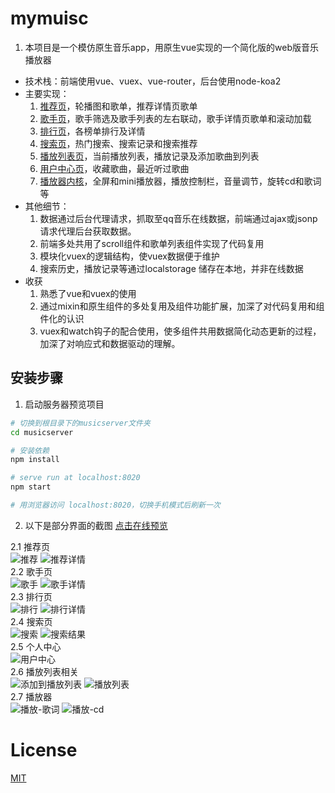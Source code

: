 # mymuisc

1. 本项目是一个模仿原生音乐app，用原生vue实现的一个简化版的web版音乐播放器
* 技术栈：前端使用vue、vuex、vue-router，后台使用node-koa2
* 主要实现：   
  1. [推荐页](#recommend)，轮播图和歌单，推荐详情页歌单
  2. [歌手页](#singer)，歌手筛选及歌手列表的左右联动，歌手详情页歌单和滚动加载
  3. [排行页](#rank)，各榜单排行及详情
  4. [搜索页](#search)，热门搜索、搜索记录和搜索推荐
  5. [播放列表页](#playlist)，当前播放列表，播放记录及添加歌曲到列表
  6. [用户中心页](#user)，收藏歌曲，最近听过歌曲
  7. [播放器内核](#play)，全屏和mini播放器，播放控制栏，音量调节，旋转cd和歌词等
* 其他细节：  
  1. 数据通过后台代理请求，抓取至qq音乐在线数据，前端通过ajax或jsonp请求代理后台获取数据。
  2. 前端多处共用了scroll组件和歌单列表组件实现了代码复用
  3. 模块化vuex的逻辑结构，使vuex数据便于维护 
  4. 搜索历史，播放记录等通过localstorage 储存在本地，并非在线数据
* 收获 
  1. 熟悉了vue和vuex的使用
  2. 通过mixin和原生组件的多处复用及组件功能扩展，加深了对代码复用和组件化的认识
  3. vuex和watch钩子的配合使用，使多组件共用数据简化动态更新的过程，加深了对响应式和数据驱动的理解。

## 安装步骤

1. 启动服务器预览项目
``` bash
# 切换到根目录下的musicserver文件夹
cd musicserver

# 安装依赖
npm install

# serve run at localhost:8020
npm start

# 用浏览器访问 localhost:8020，切换手机模式后刷新一次
```
2. 以下是部分界面的截图
[点击在线预览](http://music.60late.com)

2.1 <span id='recommend'>推荐页</span>  
![推荐](https://i.loli.net/2018/10/18/5bc8536545cb0.png)
![推荐详情](https://i.loli.net/2018/10/18/5bc853654a1ff.png)  
2.2 <span id='singer'>歌手页</span>  
![歌手](https://i.loli.net/2018/10/18/5bc853651c329.png)
![歌手详情](https://i.loli.net/2018/10/18/5bc8536541e17.png)  
2.3 <span id='rank'>排行页</span>  
![排行](https://i.loli.net/2018/10/18/5bc853654716f.png)
![排行详情](https://i.loli.net/2018/10/18/5bc8536539517.png)  
2.4 <span id='search'>搜索页</span>  
![搜索](https://i.loli.net/2018/10/18/5bc853650bab6.png)
![搜索结果](https://i.loli.net/2018/10/18/5bc8536522bcb.png)  
2.5 <span id='user'>个人中心</span>  
![用户中心](https://i.loli.net/2018/10/18/5bc85381a6987.png)  
2.6 <span id='playlist'>播放列表相关</span>  
![添加到播放列表](https://i.loli.net/2018/10/18/5bc85381b3fce.png)
![播放列表](https://i.loli.net/2018/10/18/5bc85381de006.png)  
2.7 <span id='play'>播放器</span>  
![播放-歌词](https://i.loli.net/2018/10/18/5bc85381ed785.png)
![播放-cd](https://i.loli.net/2018/10/18/5bc853820f7ca.png)  

# License
[MIT](https://github.com/RiseUpCY/vue-music/blob/master/LICENSE)